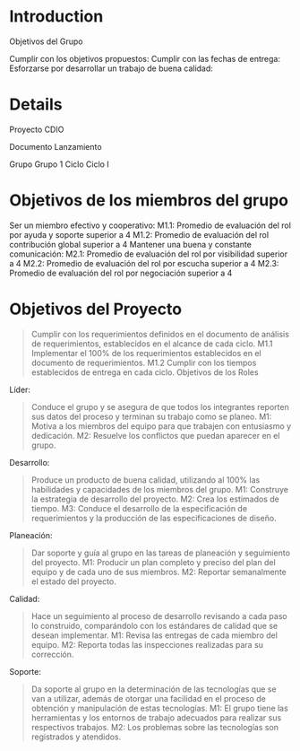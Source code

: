 # Introduction #


Objetivos del Grupo

Cumplir con los objetivos propuestos:
Cumplir con las fechas de entrega:
Esforzarse por desarrollar un trabajo de buena calidad:



# Details #

Proyecto	CDIO

Documento	Lanzamiento

Grupo	Grupo 1
Ciclo	Ciclo I


# Objetivos de los miembros del grupo #

Ser un miembro efectivo y cooperativo:
M1.1: Promedio de evaluación del rol por ayuda y soporte superior a 4
M1.2: Promedio de evaluación del rol contribución global superior a 4
Mantener una buena y constante comunicación:
M2.1: Promedio de evaluación del rol por visibilidad superior a 4
M2.2: Promedio de evaluación del rol por escucha superior a 4
M2.3: Promedio de evaluación del rol por negociación superior a 4


# Objetivos del Proyecto #

> Cumplir con los requerimientos definidos en el documento de análisis de requerimientos, establecidos en el alcance de cada ciclo.
M1.1 Implementar el 100% de los requerimientos establecidos en el documento de requerimientos.
M1.2 Cumplir con los tiempos establecidos de entrega en cada ciclo.
Objetivos  de los Roles

Líder:

> Conduce el grupo y se asegura de que todos los integrantes reporten sus datos del proceso y terminan su trabajo como se planeo.
> M1: Motiva a los miembros del equipo para que trabajen con entusiasmo y dedicación.
M2: Resuelve los conflictos que puedan aparecer en el grupo.



Desarrollo:

> Produce un producto de buena calidad, utilizando al 100% las habilidades y capacidades de los miembros del grupo.
M1: Construye la estrategia de desarrollo del proyecto.
M2: Crea los estimados de tiempo.
M3: Conduce el desarrollo de la especificación de requerimientos y la producción de las especificaciones de diseño.

Planeación:

> Dar soporte y guía al grupo en las tareas de planeación y seguimiento del proyecto.
M1: Producir un plan completo y preciso del plan del equipo y de cada uno de sus miembros.
M2: Reportar semanalmente el estado del proyecto.

Calidad:

> Hace un seguimiento al proceso de desarrollo revisando a cada paso lo construido, comparándolo con los estándares de calidad que se desean implementar.
M1: Revisa las entregas de cada miembro del equipo.
M2: Reporta todas las inspecciones realizadas para su corrección.

Soporte:

> Da soporte  al grupo en la determinación de las tecnologías que se van a utilizar, además de otorgar una facilidad en el proceso de obtención y manipulación de estas tecnologías.
M1: El grupo tiene las herramientas y los entornos de trabajo adecuados para realizar sus respectivos trabajos.
M2:  Los problemas sobre las tecnologías son registrados y atendidos.

